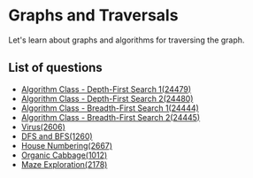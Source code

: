 Graphs and Traversals
============================
Let's learn about graphs and algorithms for traversing the graph.

List of questions
------------------------

- [Algorithm Class - Depth-First Search 1(24479)](https://github.com/yoru4890/coding_test/blob/main/baekjoon/graphs_and_traversals/24479.md)
- [Algorithm Class - Depth-First Search 2(24480)](https://github.com/yoru4890/coding_test/blob/main/baekjoon/graphs_and_traversals/24480.md)
- [Algorithm Class - Breadth-First Search 1(24444)](https://github.com/yoru4890/coding_test/blob/main/baekjoon/graphs_and_traversals/24444.md)
- [Algorithm Class - Breadth-First Search 2(24445)](https://github.com/yoru4890/coding_test/blob/main/baekjoon/graphs_and_traversals/24445.md)
- [Virus(2606)](https://github.com/yoru4890/coding_test/blob/main/baekjoon/graphs_and_traversals/2606.md)
- [DFS and BFS(1260)](https://github.com/yoru4890/coding_test/blob/main/baekjoon/graphs_and_traversals/1260.md)
- [House Numbering(2667)](https://github.com/yoru4890/coding_test/blob/main/baekjoon/graphs_and_traversals/2667.md)
- [Organic Cabbage(1012)](https://github.com/yoru4890/coding_test/blob/main/baekjoon/graphs_and_traversals/1012.md)
- [Maze Exploration(2178)](https://github.com/yoru4890/coding_test/blob/main/baekjoon/graphs_and_traversals/2178.md)
